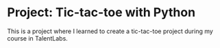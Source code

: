 # Project: Tic-tac-toe with Python
This is a project where I learned to create a tic-tac-toe project during my course in TalentLabs.
